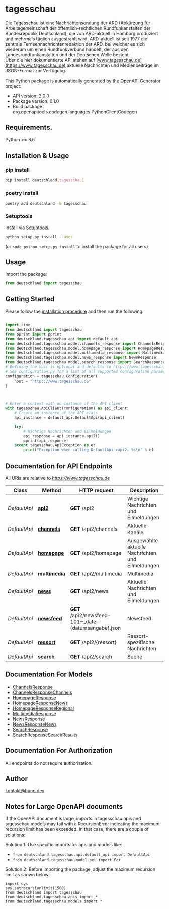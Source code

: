# tagesschau
Die Tagesschau ist eine Nachrichtensendung der ARD (Abkürzung für Arbeitsgemeinschaft der öffentlich-rechtlichen Rundfunkanstalten der Bundesrepublik Deutschland), die von ARD-aktuell in Hamburg produziert und mehrmals täglich ausgestrahlt wird. ARD-aktuell ist seit 1977 die zentrale Fernsehnachrichtenredaktion der ARD, bei welcher es sich wiederum um einen Rundfunkverbund handelt, der aus den Landesrundfunkanstalten und der Deutschen Welle besteht.<br>Über die hier dokumentierte API stehen auf [www.tagesschau.de](https://www.tagesschau.de) aktuelle Nachrichten und Medienbeiträge im JSON-Format zur Verfügung.<br>

This Python package is automatically generated by the [OpenAPI Generator](https://openapi-generator.tech) project:

- API version: 2.0.0
- Package version: 0.1.0
- Build package: org.openapitools.codegen.languages.PythonClientCodegen

## Requirements.

Python >= 3.6

## Installation & Usage
### pip install

```sh
pip install deutschland[tagesschau]
```

### poetry install

```sh
poetry add deutschland -E tagesschau
```

### Setuptools

Install via [Setuptools](http://pypi.python.org/pypi/setuptools).

```sh
python setup.py install --user
```
(or `sudo python setup.py install` to install the package for all users)

## Usage

Import the package:
```python
from deutschland import tagesschau
```

## Getting Started

Please follow the [installation procedure](#installation--usage) and then run the following:

```python

import time
from deutschland import tagesschau
from pprint import pprint
from deutschland.tagesschau.api import default_api
from deutschland.tagesschau.model.channels_response import ChannelsResponse
from deutschland.tagesschau.model.homepage_response import HomepageResponse
from deutschland.tagesschau.model.multimedia_response import MultimediaResponse
from deutschland.tagesschau.model.news_response import NewsResponse
from deutschland.tagesschau.model.search_response import SearchResponse
# Defining the host is optional and defaults to https://www.tagesschau.de
# See configuration.py for a list of all supported configuration parameters.
configuration = tagesschau.Configuration(
    host = "https://www.tagesschau.de"
)



# Enter a context with an instance of the API client
with tagesschau.ApiClient(configuration) as api_client:
    # Create an instance of the API class
    api_instance = default_api.DefaultApi(api_client)

    try:
        # Wichtige Nachrichten und Eilmeldungen
        api_response = api_instance.api2()
        pprint(api_response)
    except tagesschau.ApiException as e:
        print("Exception when calling DefaultApi->api2: %s\n" % e)
```

## Documentation for API Endpoints

All URIs are relative to *https://www.tagesschau.de*

Class | Method | HTTP request | Description
------------ | ------------- | ------------- | -------------
*DefaultApi* | [**api2**](docs/DefaultApi.md#api2) | **GET** /api2 | Wichtige Nachrichten und Eilmeldungen
*DefaultApi* | [**channels**](docs/DefaultApi.md#channels) | **GET** /api2/channels | Aktuelle Kanäle
*DefaultApi* | [**homepage**](docs/DefaultApi.md#homepage) | **GET** /api2/homepage | Ausgewählte aktuelle Nachrichten und Eilmeldungen
*DefaultApi* | [**multimedia**](docs/DefaultApi.md#multimedia) | **GET** /api2/multimedia | Multimedia
*DefaultApi* | [**news**](docs/DefaultApi.md#news) | **GET** /api2/news | Aktuelle Nachrichten und Eilmeldungen
*DefaultApi* | [**newsfeed**](docs/DefaultApi.md#newsfeed) | **GET** /api2/newsfeed-101~_date-{datumsangabe}.json | Newsfeed
*DefaultApi* | [**ressort**](docs/DefaultApi.md#ressort) | **GET** /api2/{ressort} | Ressort-spezifische Nachrichten
*DefaultApi* | [**search**](docs/DefaultApi.md#search) | **GET** /api2/search | Suche


## Documentation For Models

 - [ChannelsResponse](docs/ChannelsResponse.md)
 - [ChannelsResponseChannels](docs/ChannelsResponseChannels.md)
 - [HomepageResponse](docs/HomepageResponse.md)
 - [HomepageResponseNews](docs/HomepageResponseNews.md)
 - [HomepageResponseRegional](docs/HomepageResponseRegional.md)
 - [MultimediaResponse](docs/MultimediaResponse.md)
 - [NewsResponse](docs/NewsResponse.md)
 - [NewsResponseNews](docs/NewsResponseNews.md)
 - [SearchResponse](docs/SearchResponse.md)
 - [SearchResponseSearchResults](docs/SearchResponseSearchResults.md)


## Documentation For Authorization

 All endpoints do not require authorization.

## Author

kontakt@bund.dev


## Notes for Large OpenAPI documents
If the OpenAPI document is large, imports in tagesschau.apis and tagesschau.models may fail with a
RecursionError indicating the maximum recursion limit has been exceeded. In that case, there are a couple of solutions:

Solution 1:
Use specific imports for apis and models like:
- `from deutschland.tagesschau.api.default_api import DefaultApi`
- `from deutschland.tagesschau.model.pet import Pet`

Solution 2:
Before importing the package, adjust the maximum recursion limit as shown below:
```
import sys
sys.setrecursionlimit(1500)
from deutschland import tagesschau
from deutschland.tagesschau.apis import *
from deutschland.tagesschau.models import *
```

